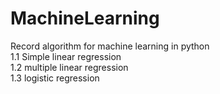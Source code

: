 # MachineLearning
Record algorithm for machine learning in python</br>
1.1 Simple linear regression</br>
1.2 multiple linear regression</br>
1.3 logistic regression</br>
